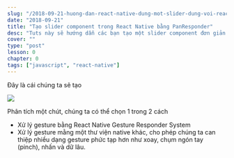 ```yaml
---
slug: "/2018-09-21-huong-dan-react-native-dung-mot-slider-dung-voi-react-native"
date: "2018-09-21"
title: "Tạo slider component trong React Native bằng PanResponder"
desc: "Tuts này sẽ hướng dẫn các bạn tạo một slider component đơn giản trong React Native bằng PanResponder"
cover: ""
type: "post"
lesson: 0
chapter: 0
tags: ["javascript", "react-native"]
---
```


Đây là cái chúng ta sẽ tạo

![](https://blog.bam.tech/hs-fs/hubfs/slider.gif?t=1537455804760&width=1122&name=slider.gif)

Phân tích một chút, chúng ta có thể chọn 1 trong 2 cách

- Xử lý gesture bằng React Native Gesture Responder System
- Xử lý gesture mằng một thư viện native khác, cho phép chúng ta can thiệp nhiều dạng gesture phức tạp hơn như xoay, chụm ngón tay (pinch), nhấn và dữ lâu.